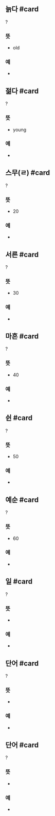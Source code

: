 ## 늙다 #card
?
### 뜻
- old
### 예
-

## 젊다 #card
?
### 뜻
- young
### 예
-

## 스무(ㄹ) #card
?
### 뜻
- 20
### 예
-

## 서른 #card
?
### 뜻
- 30
### 예
-

## 마흔 #card
?
### 뜻
- 40
### 예
-

## 쉰 #card
?
### 뜻
- 50
### 예
-

## 예순 #card
?
### 뜻
- 60
### 예
-

## 일 #card
?
### 뜻
-
### 예
-

## 단어 #card
?
### 뜻
-
### 예
-

## 단어 #card
?
### 뜻
-
### 예
-
